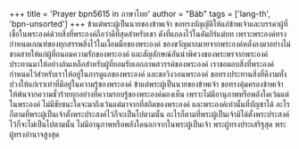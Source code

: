 +++
title = 'Prayer bpn5615 in ภาษาไทย'
author = "Báb"
tags = ['lang-th', 'bpn-unsorted']
+++
ข้าแต่พระผู้เป็นนายของข้าพเจ้า ขอทรงบัญญัติให้แก่ข้าพเจ้าและบรรดาผู้ที่เชื่อในพระองค์ด้วยสิ่งที่พระองค์ถือว่าดีที่สุดสำหรับเขา ดังที่แถลงไว้ในคัมภีร์แม่บท เพราะพระองค์ทรงกำหนดเกณฑ์ของทุกสรรพสิ่งไว้ในเงื้อมมือของพระองค์
	ของขวัญมากมายจากพระองค์หลั่งลงมาอย่างไม่ขาดสายให้แก่ผู้ที่ถนอมความรักของพระองค์ และสัญลักษณ์อันน่าพิศวงของพระพรจากพระองค์ ประทานมาให้อย่างล้นเหลือสำหรับผู้ที่ยอมรับเอกภาพสวรรค์ของพระองค์ เราขอมอบสิ่งที่พระองค์กำหนดไว้สำหรับเราให้อยู่ในการดูแลของพระองค์ และขอวิงวอนพระองค์ ขอทรงประทานสิ่งที่ดีงามทั้งปวงให้แก่เราเท่าที่มีอยู่ในความรู้ของพระองค์
	ข้าแต่พระผู้เป็นนายของข้าพเจ้า ขอทรงคุ้มครองข้าพเจ้าให้พ้นจากความชั่วร้ายทุกอย่างที่ความรอบรู้ของพระองค์มองเห็น เพราะไม่มีอานุภาพหรือพลังใดเว้นแต่ในพระองค์ ไม่มีชัยชนะใดจะมาถึงเว้นแต่มาจากที่สถิตของพระองค์ และพระองค์เท่านั้นที่บัญชาได้ อะไรก็ตามที่พระผู้เป็นเจ้าตั้งพระประสงค์ไว้ก็จะเป็นไปตามนั้น อะไรก็ตามที่พระผู้เป็นเจ้ามิได้ตั้งพระประสงค์ไว้ก็จะไม่เป็นไปตามนั้น
	ไม่มีอานุภาพหรือพลังใดนอกจากในพระผู้เป็นเจ้า พระผู้ทรงประเสริฐสุด พระผู้ทรงอำนาจสูงสุด
